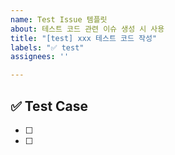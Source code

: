 ```yaml
---
name: Test Issue 템플릿
about: 테스트 코드 관련 이슈 생성 시 사용
title: "[test] xxx 테스트 코드 작성"
labels: "✅ test"
assignees: ''

---
```


## ✅ Test Case
- [ ]
- [ ]
